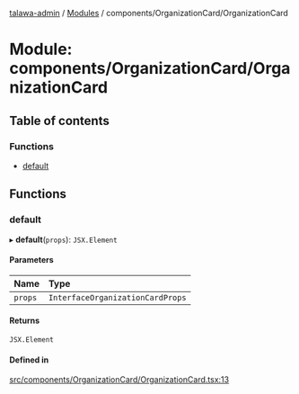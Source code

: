 [talawa-admin](../README.md) / [Modules](../modules.md) / components/OrganizationCard/OrganizationCard

# Module: components/OrganizationCard/OrganizationCard

## Table of contents

### Functions

- [default](components_OrganizationCard_OrganizationCard.md#default)

## Functions

### default

▸ **default**(`props`): `JSX.Element`

#### Parameters

| Name | Type |
| :------ | :------ |
| `props` | `InterfaceOrganizationCardProps` |

#### Returns

`JSX.Element`

#### Defined in

[src/components/OrganizationCard/OrganizationCard.tsx:13](https://github.com/chandel-aman/talawa-admin/blob/8321f36/src/components/OrganizationCard/OrganizationCard.tsx#L13)
